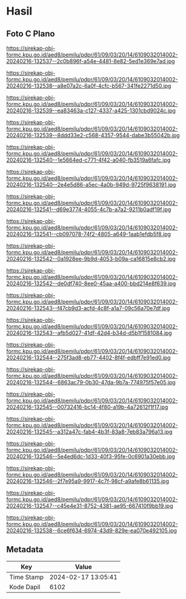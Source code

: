# Hasil

## Foto C Plano

https://sirekap-obj-formc.kpu.go.id/aed8/pemilu/pdpr/61/09/03/20/14/6109032014002-20240216-132537--2c0b896f-a54e-4481-8e82-5ed1e369e7ad.jpg

https://sirekap-obj-formc.kpu.go.id/aed8/pemilu/pdpr/61/09/03/20/14/6109032014002-20240216-132538--a8e07a2c-6a0f-4cfc-b567-341fe2271d50.jpg

https://sirekap-obj-formc.kpu.go.id/aed8/pemilu/pdpr/61/09/03/20/14/6109032014002-20240216-132539--ea83463a-c127-4337-a425-1301cbd9024c.jpg

https://sirekap-obj-formc.kpu.go.id/aed8/pemilu/pdpr/61/09/03/20/14/6109032014002-20240216-132539--8ddd33e2-c568-4357-9544-dabe3b55042b.jpg

https://sirekap-obj-formc.kpu.go.id/aed8/pemilu/pdpr/61/09/03/20/14/6109032014002-20240216-132540--1e5664ed-c771-4f42-a040-fb3519a6fafc.jpg

https://sirekap-obj-formc.kpu.go.id/aed8/pemilu/pdpr/61/09/03/20/14/6109032014002-20240216-132540--2e4e5d86-a5ec-4a0b-949d-9725f9638191.jpg

https://sirekap-obj-formc.kpu.go.id/aed8/pemilu/pdpr/61/09/03/20/14/6109032014002-20240216-132541--d69e3774-4055-4c7b-a7a2-9211b0adf19f.jpg

https://sirekap-obj-formc.kpu.go.id/aed8/pemilu/pdpr/61/09/03/20/14/6109032014002-20240216-132541--cb097078-74f2-4805-a649-1aab1efdb5f8.jpg

https://sirekap-obj-formc.kpu.go.id/aed8/pemilu/pdpr/61/09/03/20/14/6109032014002-20240216-132542--0a1928ee-9b9d-4053-b09a-ca16815e8cb2.jpg

https://sirekap-obj-formc.kpu.go.id/aed8/pemilu/pdpr/61/09/03/20/14/6109032014002-20240216-132542--de0df740-8ee0-45aa-a400-bbd214e8f639.jpg

https://sirekap-obj-formc.kpu.go.id/aed8/pemilu/pdpr/61/09/03/20/14/6109032014002-20240216-132543--f47cb9d3-acfd-4c8f-a1a7-09c56a70e7df.jpg

https://sirekap-obj-formc.kpu.go.id/aed8/pemilu/pdpr/61/09/03/20/14/6109032014002-20240216-132543--afb5d027-41df-42d4-b34d-d5b1f1581084.jpg

https://sirekap-obj-formc.kpu.go.id/aed8/pemilu/pdpr/61/09/03/20/14/6109032014002-20240216-132544--275f3ad8-eb77-4402-8f4f-edbff7e91ed0.jpg

https://sirekap-obj-formc.kpu.go.id/aed8/pemilu/pdpr/61/09/03/20/14/6109032014002-20240216-132544--6863ac79-0b30-47da-9b7a-774975f57e05.jpg

https://sirekap-obj-formc.kpu.go.id/aed8/pemilu/pdpr/61/09/03/20/14/6109032014002-20240216-132545--00732416-bc14-4f80-a19b-4a72612f1f17.jpg

https://sirekap-obj-formc.kpu.go.id/aed8/pemilu/pdpr/61/09/03/20/14/6109032014002-20240216-132545--a312a47c-fab4-4b3f-83a8-7eb83a796a13.jpg

https://sirekap-obj-formc.kpu.go.id/aed8/pemilu/pdpr/61/09/03/20/14/6109032014002-20240216-132546--5e4ed6dc-1d33-40f3-95fe-0c6901a30ebb.jpg

https://sirekap-obj-formc.kpu.go.id/aed8/pemilu/pdpr/61/09/03/20/14/6109032014002-20240216-132546--2f7e95a9-9917-4c7f-98cf-a9afe8b61135.jpg

https://sirekap-obj-formc.kpu.go.id/aed8/pemilu/pdpr/61/09/03/20/14/6109032014002-20240216-132547--c45e4e31-8752-4381-ae95-667410f9bb19.jpg

https://sirekap-obj-formc.kpu.go.id/aed8/pemilu/pdpr/61/09/03/20/14/6109032014002-20240216-132538--6ce6f634-6974-43d9-829e-ea070e492105.jpg


## Metadata

| Key        | Value               |
| ---------- | ------------------- |
| Time Stamp | 2024-02-17 13:05:41 |
| Kode Dapil | 6102                |



